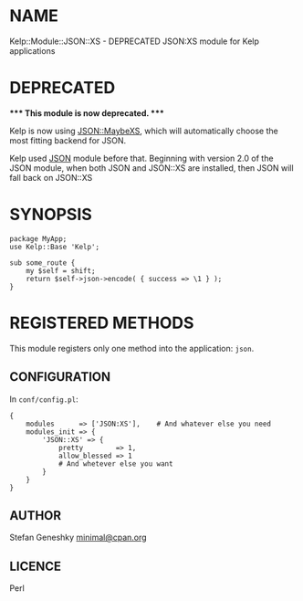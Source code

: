 # NAME

Kelp::Module::JSON::XS - DEPRECATED JSON:XS module for Kelp applications

# DEPRECATED

**\*\*\* This module is now deprecated. \*\*\***

Kelp is now using [JSON::MaybeXS](https://metacpan.org/pod/JSON%3A%3AMaybeXS), which will automatically choose the most
fitting backend for JSON.

Kelp used [JSON](https://metacpan.org/pod/JSON) module before that. Beginning with version 2.0 of the JSON
module, when both JSON and JSON::XS are installed, then JSON will fall back on
JSON::XS

# SYNOPSIS

    package MyApp;
    use Kelp::Base 'Kelp';

    sub some_route {
        my $self = shift;
        return $self->json->encode( { success => \1 } );
    }

# REGISTERED METHODS

This module registers only one method into the application: `json`.

## CONFIGURATION

In `conf/config.pl`:

    {
        modules      => ['JSON:XS'],    # And whatever else you need
        modules_init => {
            'JSON::XS' => {
                pretty        => 1,
                allow_blessed => 1
                # And whetever else you want
            }
        }
    }

## AUTHOR

Stefan Geneshky minimal@cpan.org

## LICENCE

Perl
